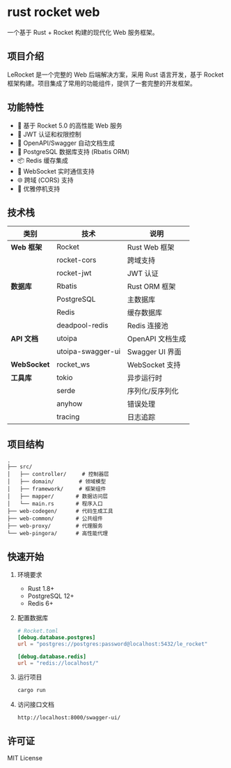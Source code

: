 # rust rocket web

一个基于 Rust + Rocket 构建的现代化 Web 服务框架。

## 项目介绍

LeRocket 是一个完整的 Web 后端解决方案，采用 Rust 语言开发，基于 Rocket 框架构建。项目集成了常用的功能组件，提供了一套完整的开发框架。

## 功能特性

- 🚀 基于 Rocket 5.0 的高性能 Web 服务
- 🔐 JWT 认证和权限控制
- 📝 OpenAPI/Swagger 自动文档生成
- 💾 PostgreSQL 数据库支持 (Rbatis ORM)
- 📦 Redis 缓存集成
- 🔌 WebSocket 实时通信支持
- 🌐 跨域 (CORS) 支持
- 🔄 优雅停机支持

## 技术栈

| 类别 | 技术 | 说明 |
|------|------|------|
| **Web 框架** | Rocket | Rust Web 框架 |
| | rocket-cors | 跨域支持 |
| | rocket-jwt | JWT 认证 |
| **数据库** | Rbatis | Rust ORM 框架 |
| | PostgreSQL | 主数据库 |
| | Redis | 缓存数据库 |
| | deadpool-redis | Redis 连接池 |
| **API 文档** | utoipa | OpenAPI 文档生成 |
| | utoipa-swagger-ui | Swagger UI 界面 |
| **WebSocket** | rocket_ws | WebSocket 支持 |
| **工具库** | tokio | 异步运行时 |
| | serde | 序列化/反序列化 |
| | anyhow | 错误处理 |
| | tracing | 日志追踪 |

## 项目结构

```
.
├── src/
│   ├── controller/     # 控制器层
│   ├── domain/        # 领域模型
│   ├── framework/     # 框架组件
│   ├── mapper/       # 数据访问层
│   └── main.rs       # 程序入口
├── web-codegen/      # 代码生成工具
├── web-common/       # 公共组件
├── web-proxy/        # 代理服务
└── web-pingora/      # 高性能代理
```

## 快速开始

1. 环境要求
   - Rust 1.8+
   - PostgreSQL 12+
   - Redis 6+

2. 配置数据库
   ```toml
   # Rocket.toml
   [debug.database.postgres]
   url = "postgres://postgres:password@localhost:5432/le_rocket"
   
   [debug.database.redis]
   url = "redis://localhost/"
   ```

3. 运行项目
   ```bash
   cargo run
   ```

4. 访问接口文档
   ```
   http://localhost:8000/swagger-ui/
   ```

## 许可证

MIT License
